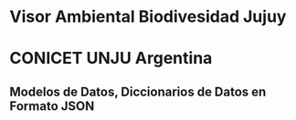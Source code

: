 # Visor Ambiental Biodivesidad Jujuy 
# CONICET UNJU Argentina
## Modelos de Datos, Diccionarios de Datos en Formato JSON
